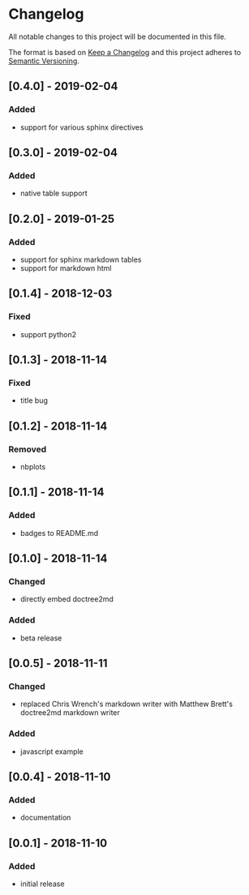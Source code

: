 # Changelog

All notable changes to this project will be documented in this file.

The format is based on [Keep a Changelog](http://keepachangelog.com/en/1.0.0/)
and this project adheres to [Semantic Versioning](http://semver.org/spec/v2.0.0.html).

## [0.4.0] - 2019-02-04
### Added
* support for various sphinx directives

## [0.3.0] - 2019-02-04
### Added
* native table support

## [0.2.0] - 2019-01-25
### Added
* support for sphinx markdown tables
* support for markdown html

## [0.1.4] - 2018-12-03
### Fixed
* support python2

## [0.1.3] - 2018-11-14
### Fixed
* title bug

## [0.1.2] - 2018-11-14
### Removed
* nbplots

## [0.1.1] - 2018-11-14
### Added
* badges to README.md

## [0.1.0] - 2018-11-14
### Changed
* directly embed doctree2md
### Added
* beta release

## [0.0.5] - 2018-11-11
### Changed
* replaced Chris Wrench's markdown writer with Matthew Brett's doctree2md markdown writer
### Added
* javascript example

## [0.0.4] - 2018-11-10
### Added
* documentation

## [0.0.1] - 2018-11-10
### Added
* initial release
